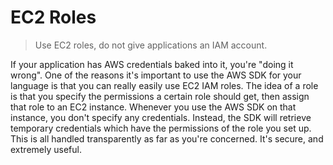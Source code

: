 # EC2 Roles

> Use EC2 roles, do not give applications an IAM account.

If your application has AWS credentials baked into it, you're "doing it wrong". One of the reasons it's important to use the AWS SDK for your language is that you can really easily use EC2 IAM roles. The idea of a role is that you specify the permissions a certain role should get, then assign that role to an EC2 instance. Whenever you use the AWS SDK on that instance, you don't specify any credentials. Instead, the SDK will retrieve temporary credentials which have the permissions of the role you set up. This is all handled transparently as far as you're concerned. It's secure, and extremely useful.
